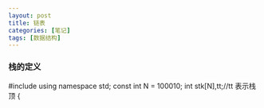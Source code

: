 ```yaml
---
layout: post
title: 链表
categories: [笔记]
tags: [数据结构]
---
```

### 栈的定义

#include<iostream>
using namespace std;
const int N = 100010;
int stk[N],tt;//tt 表示栈顶
{




